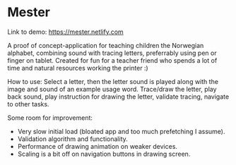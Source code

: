 # Mester

Link to demo: https://mester.netlify.com

A proof of concept-application for teaching children the Norwegian alphabet, combining sound with tracing letters, preferrably using pen or finger on tablet.
Created for fun for a teacher friend who spends a lot of time and natural resources working the printer :)

How to use:
Select a letter, then the letter sound is played along with the image and sound of an example usage word.
Trace/draw the letter, play back sound, play instruction for drawing the letter, validate tracing, navigate to other tasks. 

Some room for improvement:
- Very slow initial load (bloated app and too much prefetching I assume).
- Validation algorithm and functionality.
- Performance of drawing animation on weaker devices.
- Scaling is a bit off on navigation buttons in drawing screen.
